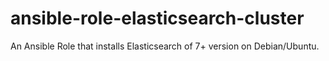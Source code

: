 # ansible-role-elasticsearch-cluster

An Ansible Role that installs Elasticsearch of 7+ version on Debian/Ubuntu.